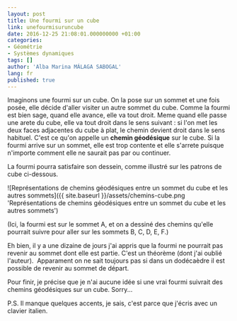 ```yaml
---
layout: post
title: Une fourmi sur un cube
link: unefourmisuruncube
date: 2016-12-25 21:08:01.000000000 +01:00
categories:
- Géométrie
- Systèmes dynamiques
tags: []
author: 'Alba Marina MÁLAGA SABOGAL'
lang: fr
published: true
---
```


Imaginons une fourmi sur un cube. On la pose sur un sommet et une fois
posée, elle décide d'aller visiter un autre sommet du cube. Comme la
fourmi est bien sage, quand elle avance, elle va tout droit. Meme quand
elle passe une arete du cube, elle va tout droit dans le sens suivant :
si l'on met les deux faces adjacentes du cube à plat, le chemin devient
droit dans le sens habituel. C'est ce qu'on appelle un **chemin
géodésique** sur le cube. Si la fourmi arrive sur un sommet, elle est
trop contente et elle s'arrete puisque n'importe comment elle ne saurait
pas par ou continuer.

La fourmi pourra satisfaire son dessein, comme illustré sur les patrons
de cube ci-dessous.

![Représentations de chemins géodésiques entre un sommet du cube et les autres sommets]({{ site.baseurl }}/assets/chemins-cube.png 'Représentations de chemins géodésiques entre un sommet du cube et les
autres sommets')

(Ici, la fourmi est sur le sommet A, et on a dessiné des chemins qu'elle
pourrait suivre pour aller sur les sommets B, C, D, E, F.)

Eh bien, il y a une dizaine de jours j'ai appris que la fourmi ne
pourrait pas revenir au sommet dont elle est partie. C'est un théorème
(dont j'ai oublié l'auteur).  Apparament on ne sait toujours pas si dans
un dodécaèdre il est possible de revenir au sommet de départ.

Pour finir, je précise que je n'ai aucune idée si une vrai fourmi
suivrait des chemins géodésiques sur un cube. Sorry...

P.S. Il manque quelques accents, je sais, c'est parce que j'écris avec
un clavier italien.
